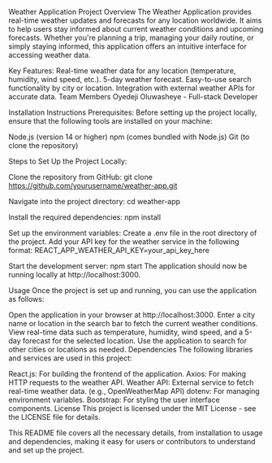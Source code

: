 Weather Application
Project Overview
The Weather Application provides real-time weather updates and forecasts for any location worldwide. It aims to help users stay informed about current weather conditions and upcoming forecasts. Whether you're planning a trip, managing your daily routine, or simply staying informed, this application offers an intuitive interface for accessing weather data.

Key Features:
Real-time weather data for any location (temperature, humidity, wind speed, etc.).
5-day weather forecast.
Easy-to-use search functionality by city or location.
Integration with external weather APIs for accurate data.
Team Members
Oyedeji Oluwasheye - Full-stack Developer

Installation Instructions
Prerequisites:
Before setting up the project locally, ensure that the following tools are installed on your machine:

Node.js (version 14 or higher)
npm (comes bundled with Node.js)
Git (to clone the repository)


Steps to Set Up the Project Locally:

Clone the repository from GitHub:
git clone https://github.com/yourusername/weather-app.git

Navigate into the project directory:
cd weather-app

Install the required dependencies:
npm install

Set up the environment variables:
Create a .env file in the root directory of the project.
Add your API key for the weather service in the following format:
REACT_APP_WEATHER_API_KEY=your_api_key_here

Start the development server:
npm start
The application should now be running locally at http://localhost:3000.


Usage
Once the project is set up and running, you can use the application as follows:

Open the application in your browser at http://localhost:3000.
Enter a city name or location in the search bar to fetch the current weather conditions.
View real-time data such as temperature, humidity, wind speed, and a 5-day forecast for the selected location.
Use the application to search for other cities or locations as needed.
Dependencies
The following libraries and services are used in this project:

React.js: For building the frontend of the application.
Axios: For making HTTP requests to the weather API.
Weather API: External service to fetch real-time weather data. (e.g., OpenWeatherMap API)
dotenv: For managing environment variables.
Bootstrap: For styling the user interface components.
License
This project is licensed under the MIT License - see the LICENSE file for details.

This README file covers all the necessary details, from installation to usage and dependencies, making it easy for users or contributors to understand and set up the project.





